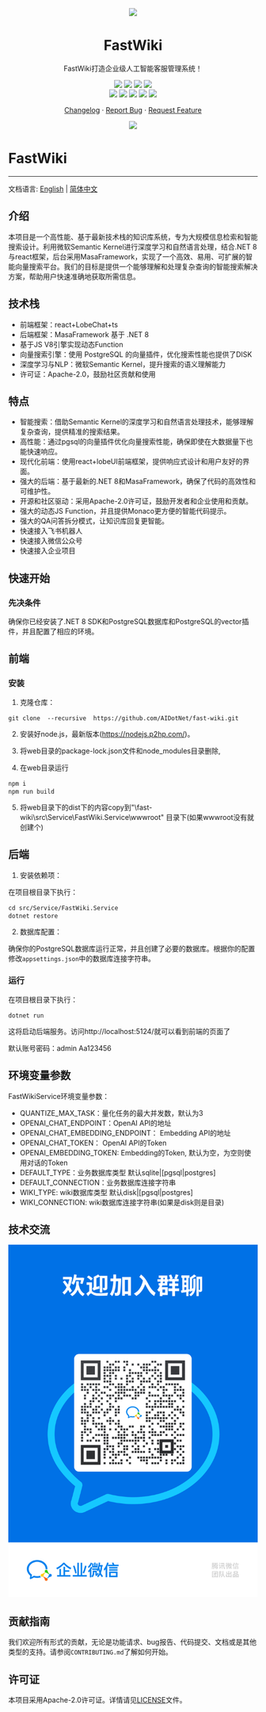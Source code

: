 <div align="center"><a name="readme-top"></a>

<img height="160" src="https://api.token-ai.cn/logo.png">

<h1>FastWiki</h1>

FastWiki打造企业级人工智能客服管理系统！

[![][npm-release-shield]][npm-release-link]
[![][github-releasedate-shield]][github-releasedate-link]
[![][github-action-test-shield]][github-action-test-link]
[![][github-action-release-shield]][github-action-release-link]<br/>
[![][github-contributors-shield]][github-contributors-link]
[![][github-forks-shield]][github-forks-link]
[![][github-stars-shield]][github-stars-link]
[![][github-issues-shield]][github-issues-link]
[![][github-license-shield]][github-license-link]

[Changelog](./CHANGELOG.md) · [Report Bug][github-issues-link] · [Request Feature][github-issues-link]

![](https://raw.githubusercontent.com/andreasbm/readme/master/assets/lines/rainbow.png)

</div>

[npm-release-shield]: https://img.shields.io/npm/v/@lobehub/chat?color=369eff&labelColor=ffcb47&logo=npm&logoColor=white&style=flat-square
[npm-release-link]: https://www.npmjs.com/package/@lobehub/chat
[github-releasedate-shield]: https://img.shields.io/github/release-date/AIDotNet/fast-wiki?color=8ae8ff&labelColor=ffcb47&style=flat-square
[github-releasedate-link]: https://github.com/AIDotNet/fast-wiki/releases
[github-action-test-shield]: https://img.shields.io/github/actions/workflow/status/AIDotNet/fast-wiki/test.yml?color=8ae8ff&label=test&labelColor=ffcb47&logo=githubactions&logoColor=white&style=flat-square
[github-action-test-link]: https://github.com/AIDotNet/fast-wiki/actions/workflows/test.yml
[github-action-release-shield]: https://img.shields.io/github/actions/workflow/status/AIDotNet/fast-wiki/release.yml?color=8ae8ff&label=release&labelColor=ffcb47&logo=githubactions&logoColor=white&style=flat-square
[github-action-release-link]: https://github.com/AIDotNet/fast-wiki/actions/workflows/release.yml
[github-contributors-shield]: https://img.shields.io/github/contributors/AIDotNet/fast-wiki?color=c4f042&labelColor=ffcb47&style=flat-square
[github-contributors-link]: https://github.com/AIDotNet/fast-wiki/graphs/contributors
[github-forks-shield]: https://img.shields.io/github/forks/AIDotNet/fast-wiki?color=8ae8ff&labelColor=ffcb47&style=flat-square
[github-forks-link]: https://github.com/AIDotNet/fast-wiki/network/members
[github-stars-shield]: https://img.shields.io/github/stars/AIDotNet/fast-wiki?color=ffcb47&labelColor=ffcb47&style=flat-square
[github-stars-link]: https://github.com/AIDotNet/fast-wiki/network/stargazers
[github-issues-shield]: https://img.shields.io/github/issues/AIDotNet/fast-wiki?color=ff80eb&labelColor=ffcb47&style=flat-square
[github-issues-link]: https://github.com/AIDotNet/fast-wiki/issues
[github-license-shield]: https://img.shields.io/github/license/AIDotNet/fast-wiki?color=white&labelColor=ffcb47&style=flat-square
[github-license-link]: https://github.com/AIDotNet/fast-wiki/blob/main/LICENSE

# FastWiki

-----
文档语言: [English](README.md) | [简体中文](README-zh-cn.md)

## 介绍

本项目是一个高性能、基于最新技术栈的知识库系统，专为大规模信息检索和智能搜索设计。利用微软Semantic Kernel进行深度学习和自然语言处理，结合.NET 8与react框架，后台采用MasaFramework，实现了一个高效、易用、可扩展的智能向量搜索平台。我们的目标是提供一个能够理解和处理复杂查询的智能搜索解决方案，帮助用户快速准确地获取所需信息。

## 技术栈

- 前端框架：react+LobeChat+ts
- 后端框架：MasaFramework 基于 .NET 8
- 基于JS V8引擎实现动态Function
- 向量搜索引擎：使用 PostgreSQL 的向量插件，优化搜索性能也提供了DISK
- 深度学习与NLP：微软Semantic Kernel，提升搜索的语义理解能力
- 许可证：Apache-2.0，鼓励社区贡献和使用

## 特点

- 智能搜索：借助Semantic Kernel的深度学习和自然语言处理技术，能够理解复杂查询，提供精准的搜索结果。
- 高性能：通过pgsql的向量插件优化向量搜索性能，确保即使在大数据量下也能快速响应。
- 现代化前端：使用react+lobeUI前端框架，提供响应式设计和用户友好的界面。
- 强大的后端：基于最新的.NET 8和MasaFramework，确保了代码的高效性和可维护性。
- 开源和社区驱动：采用Apache-2.0许可证，鼓励开发者和企业使用和贡献。
- 强大的动态JS Function，并且提供Monaco更方便的智能代码提示。
- 强大的QA问答拆分模式，让知识库回复更智能。
- 快速接入飞书机器人
- 快速接入微信公众号
- 快速接入企业项目

## 快速开始

### 先决条件

确保你已经安装了.NET 8 SDK和PostgreSQL数据库和PostgreSQL的vector插件，并且配置了相应的环境。

## 前端

### 安装

1. 克隆仓库：

```
git clone  --recursive  https://github.com/AIDotNet/fast-wiki.git
```

2. 安装好node.js，最新版本(https://nodejs.p2hp.com/)。

3. 将web目录的package-lock.json文件和node_modules目录删除,

4. 在web目录运行
```
npm i
npm run build
```
5. 将web目录下的dist下的内容copy到"\fast-wiki\src\Service\FastWiki.Service\wwwroot" 目录下(如果wwwroot没有就创建个)

## 后端

1. 安装依赖项：

在项目根目录下执行：

```
cd src/Service/FastWiki.Service
dotnet restore
```

2. 数据库配置：

确保你的PostgreSQL数据库运行正常，并且创建了必要的数据库。根据你的配置修改`appsettings.json`中的数据库连接字符串。

### 运行

在项目根目录下执行：

```
dotnet run
```

这将启动后端服务。访问http://localhost:5124/就可以看到前端的页面了

默认账号密码：admin Aa123456

## 环境变量参数

FastWikiService环境变量参数：
- QUANTIZE_MAX_TASK：量化任务的最大并发数，默认为3
- OPENAI_CHAT_ENDPOINT：OpenAI API的地址
- OPENAI_CHAT_EMBEDDING_ENDPOINT： Embedding API的地址
- OPENAI_CHAT_TOKEN： OpenAI API的Token
- OPENAI_EMBEDDING_TOKEN: Embedding的Token, 默认为空，为空则使用对话的Token
- DEFAULT_TYPE：业务数据库类型 默认sqlite|[pgsql|postgres]
- DEFAULT_CONNECTION：业务数据库连接字符串
- WIKI_TYPE: wiki数据库类型 默认disk|[pgsql|postgres]
- WIKI_CONNECTION: wiki数据库连接字符串(如果是disk则是目录)

## 技术交流
![群聊二维码](img/wechat.png)

## 贡献指南

我们欢迎所有形式的贡献，无论是功能请求、bug报告、代码提交、文档或是其他类型的支持。请参阅`CONTRIBUTING.md`了解如何开始。

## 许可证

本项目采用Apache-2.0许可证。详情请见[LICENSE](LICENSE)文件。
